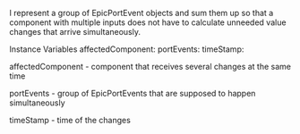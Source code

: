 I represent a group of EpicPortEvent objects and sum them up so that a component with multiple inputs does not have to calculate unneeded value changes that arrive simultaneously.

Instance Variables
	affectedComponent:		<EpicComponent>
	portEvents:		<OrderedCollection>
	timeStamp:		<Number>

affectedComponent
	- component that receives several changes at the same time

portEvents
	- group of EpicPortEvents that are supposed to happen simultaneously

timeStamp
	- time of the changes
